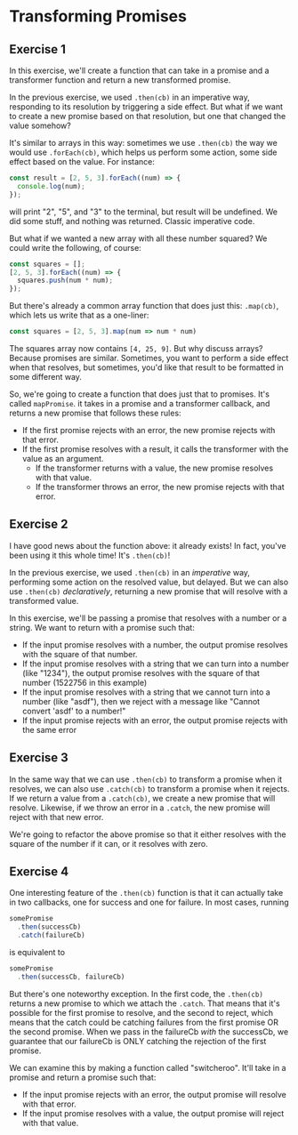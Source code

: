 # Transforming Promises

## Exercise 1

In this exercise, we'll create a function that can take in a promise and a transformer function and return a new transformed promise.

In the previous exercise, we used `.then(cb)` in an imperative way, responding to its resolution by triggering a side effect.  But what if we want to create a new promise based on that resolution, but one that changed the value somehow?

It's similar to arrays in this way: sometimes we use `.then(cb)` the way we would use `.forEach(cb)`, which helps us perform some action, some side effect based on the value.  For instance:

```js
const result = [2, 5, 3].forEach((num) => {
  console.log(num);
});
```

will print "2", "5", and "3" to the terminal, but result will be undefined.  We did some stuff, and nothing was returned.  Classic imperative code.

But what if we wanted a new array with all these number squared?  We could write the following, of course:

```js
const squares = [];
[2, 5, 3].forEach((num) => {
  squares.push(num * num);
});
```

But there's already a common array function that does just this: `.map(cb)`, which lets us write that as a one-liner:

```js
const squares = [2, 5, 3].map(num => num * num)
```

The squares array now contains `[4, 25, 9]`.  But why discuss arrays?  Because promises are similar.  Sometimes, you want to perform a side effect when that resolves, but sometimes, you'd like that result to be formatted in some different way.

So, we're going to create a function that does just that to promises.  It's called `mapPromise`. it takes in a promise and a transformer callback, and returns a new promise that follows these rules:

* If the first promise rejects with an error, the new promise rejects with that error.
* If the first promise resolves with a result, it calls the transformer with the value as an argument.
  * If the transformer returns with a value, the new promise resolves with that value.
  * If the transformer throws an error, the new promise rejects with that error.

## Exercise 2

I have good news about the function above: it already exists!  In fact, you've been using it this whole time!  It's `.then(cb)`!

In the previous exercise, we used `.then(cb)` in an *imperative* way, performing some action on the resolved value, but delayed.  But we can also use `.then(cb)` *declaratively*, returning a new promise that will resolve with a transformed value.

In this exercise, we'll be passing a promise that resolves with a number or a string.  We want to return with a promise such that:

* If the input promise resolves with a number, the output promise resolves with the square of that number.
* If the input promise resolves with a string that we can turn into a number (like "1234"), the output promise resolves with the square of that number (1522756 in this example)
* If the input promise resolves with a string that we cannot turn into a number (like "asdf"), then we reject with a message like "Cannot convert 'asdf' to a number!"
* If the input promise rejects with an error, the output promise rejects with the same error

## Exercise 3

In the same way that we can use `.then(cb)` to transform a promise when it resolves, we can also use `.catch(cb)` to transform a promise when it rejects.  If we return a value from a `.catch(cb)`, we create a new promise that will resolve.  Likewise, if we throw an error in a `.catch`, the new promise will reject with that new error.

We're going to refactor the above promise so that it either resolves with the square of the number if it can, or it resolves with zero.

## Exercise 4

One interesting feature of the `.then(cb)` function is that it can actually take in two callbacks, one for success and one for failure.  In most cases, running

```js
somePromise
  .then(successCb)
  .catch(failureCb)
```

is equivalent to

```js
somePromise
  .then(successCb, failureCb)
```

But there's one noteworthy exception.  In the first code, the `.then(cb)` returns a new promise to which we attach the `.catch`.  That means that it's possible for the first promise to resolve, and the second to reject, which means that the catch could be catching failures from the first promise OR the second promise.  When we pass in the failureCb *with* the successCb, we guarantee that our failureCb is ONLY catching the rejection of the first promise.

We can examine this by making a function called "switcheroo".  It'll take in a promise and return a promise such that:

* If the input promise rejects with an error, the output promise will resolve with that error.
* If the input promise resolves with a value, the output promise will reject with that value.